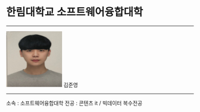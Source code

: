 # 한림대학교 소프트웨어융합대학
---
<img src=KJY.jpg height=150 width=150>
김준영

---
소속 : 소프트웨어융합대학
전공 : 콘텐츠 it / 빅데이터 복수전공
